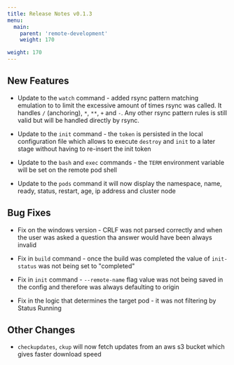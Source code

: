```yaml
---
title: Release Notes v0.1.3
menu:
  main:
    parent: 'remote-development'
    weight: 170

weight: 170
---
```


## New Features

* Update to the `watch` command - added rsync pattern matching emulation to to limit the excessive amount of times rsync was called. It handles `/` (anchoring), `*`, `**`, `+` and `-`. Any other rsync pattern rules is still valid but will be handled directly by rsync.

* Update to the `init` command - the `token` is persisted in the local configuration file which allows to execute `destroy` and `init` to a later stage without having to re-insert the init token

* Update to the `bash` and `exec` commands - the `TERM` environment variable will be set on the remote pod shell

* Update to the `pods` command it will now display the namespace, name, ready, status, restart, age, ip address and cluster node

## Bug Fixes

* Fix on the windows version - CRLF was not parsed correctly and when the user was asked a question tha answer would have been always invalid 

* Fix in `build` command - once the build was completed the value of `init-status` was not being set to "completed"

* Fix in `init` command - `--remote-name` flag value was not being saved in the config and therefore was always defaulting to origin

* Fix in the logic that determines the target pod - it was not filtering by Status Running

## Other Changes

* `checkupdates`, `ckup` will now fetch updates from an aws s3 bucket which gives faster download speed